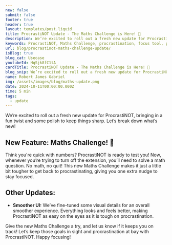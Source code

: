 ```yaml
---
new: false
submit: false
footer: true
header: true
layout: templates/post.liquid
title: ProcrastiNOT Update - The Maths Challenge is Here! 🎉
description: We’re excited to roll out a fresh new update for ProcrastiNOT, bringing in a fun twist and some polish to keep things sharp. Let’s break down what’s new!
keywords: ProcrastiNOT, Maths Challenge, procrastination, focus tool, productivity extension, stay focused, avoid procrastination, math question, UI improvements, smooth experience, toggle extension, productivity update, focus app, math challenge, stay on track, self-discipline, productivity boost, browser extension, ProcrastiNOT update
url: blog/procrastinot-maths-challenge-update/
isBlog: true
blog_cat: Usecase
youtubeId: HqSjk8fC1tA
cardTitle: ProcrastiNOT Update - The Maths Challenge is Here! 🎉
blog_snip: We’re excited to roll out a fresh new update for ProcrastiNOT, bringing in a fun twist and some polish to keep things sharp. Let’s break down what’s new!
name: Robert James Gabriel
img: /assets/images/blog/maths-update.png
date: 2024-10-11T00:00:00.000Z
time: 5 min
tags:
  - update
---
```



We’re excited to roll out a fresh new update for ProcrastiNOT, bringing in a fun twist and some polish to keep things sharp. Let’s break down what’s new!

## New Feature: Maths Challenge! 🧠

Think you're quick with numbers? ProcrastiNOT is ready to test you! Now, whenever you’re trying to turn off the extension, you’ll need to solve a math question. No math, no quit! This new Maths Challenge makes it just a little bit tougher to get back to procrastinating, giving you one extra nudge to stay focused.

## Other Updates:

- **Smoother UI:** We’ve fine-tuned some visual details for an overall smoother experience. Everything looks and feels better, making ProcrastiNOT as easy on the eyes as it is tough on procrastination.

Give the new Maths Challenge a try, and let us know if it keeps you on track! Let’s keep those goals in sight and procrastination at bay with ProcrastiNOT. Happy focusing!
